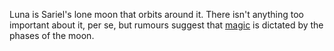 Luna is Sariel's lone moon that orbits around it. There isn't anything too important about it, per se, but rumours suggest that [magic](magic.md) is dictated by the phases of the moon. 